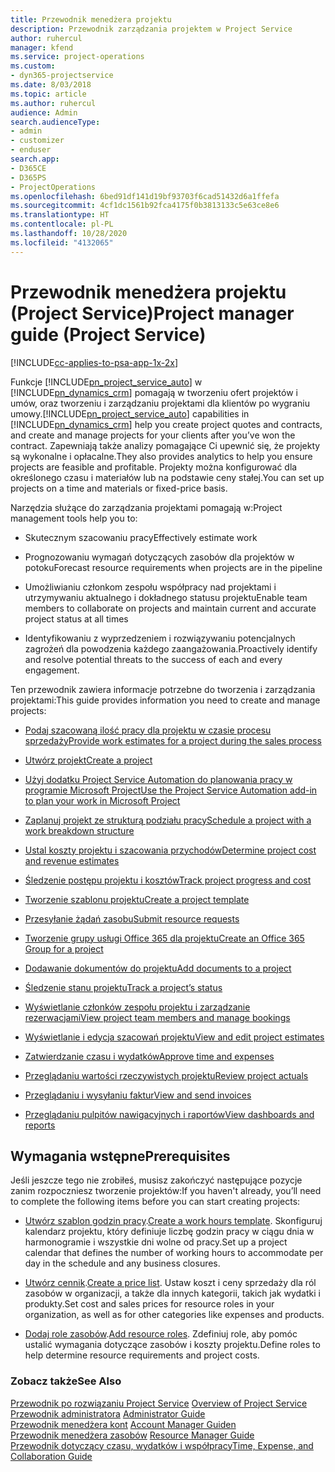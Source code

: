 ```yaml
---
title: Przewodnik menedżera projektu
description: Przewodnik zarządzania projektem w Project Service
author: ruhercul
manager: kfend
ms.service: project-operations
ms.custom:
- dyn365-projectservice
ms.date: 8/03/2018
ms.topic: article
ms.author: ruhercul
audience: Admin
search.audienceType:
- admin
- customizer
- enduser
search.app:
- D365CE
- D365PS
- ProjectOperations
ms.openlocfilehash: 6bed91df141d19bf93703f6cad51432d6a1ffefa
ms.sourcegitcommit: 4cf1dc1561b92fca4175f0b3813133c5e63ce8e6
ms.translationtype: HT
ms.contentlocale: pl-PL
ms.lasthandoff: 10/28/2020
ms.locfileid: "4132065"
---
```

# <a name="project-manager-guide-project-service"></a><span data-ttu-id="d2d45-103">Przewodnik menedżera projektu (Project Service)</span><span class="sxs-lookup"><span data-stu-id="d2d45-103">Project manager guide (Project Service)</span></span>

[!INCLUDE[cc-applies-to-psa-app-1x-2x](../includes/cc-applies-to-psa-app-1x-2x.md)]

<span data-ttu-id="d2d45-104">Funkcje [!INCLUDE[pn_project_service_auto](../includes/pn-project-service-auto.md)] w [!INCLUDE[pn_dynamics_crm](../includes/pn-dynamics-crm.md)] pomagają w tworzeniu ofert projektów i umów, oraz tworzeniu i zarządzaniu projektami dla klientów po wygraniu umowy.</span><span class="sxs-lookup"><span data-stu-id="d2d45-104">[!INCLUDE[pn_project_service_auto](../includes/pn-project-service-auto.md)] capabilities in [!INCLUDE[pn_dynamics_crm](../includes/pn-dynamics-crm.md)] help you create project quotes and contracts, and create and manage projects for your clients after you’ve won the contract.</span></span> <span data-ttu-id="d2d45-105">Zapewniają także analizy pomagające Ci upewnić się, że projekty są wykonalne i opłacalne.</span><span class="sxs-lookup"><span data-stu-id="d2d45-105">They also provides analytics to help you ensure projects are feasible and profitable.</span></span> <span data-ttu-id="d2d45-106">Projekty można konfigurować dla określonego czasu i materiałów lub na podstawie ceny stałej.</span><span class="sxs-lookup"><span data-stu-id="d2d45-106">You can set up projects on a time and materials or fixed-price basis.</span></span>  
  
 <span data-ttu-id="d2d45-107">Narzędzia służące do zarządzania projektami pomagają w:</span><span class="sxs-lookup"><span data-stu-id="d2d45-107">Project management tools help you to:</span></span>  
  
-   <span data-ttu-id="d2d45-108">Skutecznym szacowaniu pracy</span><span class="sxs-lookup"><span data-stu-id="d2d45-108">Effectively estimate work</span></span>  
  
-   <span data-ttu-id="d2d45-109">Prognozowaniu wymagań dotyczących zasobów dla projektów w potoku</span><span class="sxs-lookup"><span data-stu-id="d2d45-109">Forecast resource requirements when projects are in the pipeline</span></span>  
  
-   <span data-ttu-id="d2d45-110">Umożliwianiu członkom zespołu współpracy nad projektami i utrzymywaniu aktualnego i dokładnego statusu projektu</span><span class="sxs-lookup"><span data-stu-id="d2d45-110">Enable team members to collaborate on projects and maintain current and accurate project status at all times</span></span>  
  
-   <span data-ttu-id="d2d45-111">Identyfikowaniu z wyprzedzeniem i rozwiązywaniu potencjalnych zagrożeń dla powodzenia każdego zaangażowania.</span><span class="sxs-lookup"><span data-stu-id="d2d45-111">Proactively identify and resolve potential threats to the success of each and every engagement.</span></span>  
  
<span data-ttu-id="d2d45-112">Ten przewodnik zawiera informacje potrzebne do tworzenia i zarządzania projektami:</span><span class="sxs-lookup"><span data-stu-id="d2d45-112">This guide provides information you need to create and manage projects:</span></span>  
  
-   [<span data-ttu-id="d2d45-113">Podaj szacowaną ilość pracy dla projektu w czasie procesu sprzedaży</span><span class="sxs-lookup"><span data-stu-id="d2d45-113">Provide work estimates for a project during the sales process</span></span>](../psa/provide-estimates-project-during-sales-process.md)  
  
-   [<span data-ttu-id="d2d45-114">Utwórz projekt</span><span class="sxs-lookup"><span data-stu-id="d2d45-114">Create a project</span></span>](../psa/create-project.md)  
  
-   [<span data-ttu-id="d2d45-115">Użyj dodatku Project Service Automation do planowania pracy w programie Microsoft Project</span><span class="sxs-lookup"><span data-stu-id="d2d45-115">Use the Project Service Automation add-in to plan your work in Microsoft Project</span></span>](../psa/add-plan-work-microsoft-project.md)  
  
-   [<span data-ttu-id="d2d45-116">Zaplanuj projekt ze strukturą podziału pracy</span><span class="sxs-lookup"><span data-stu-id="d2d45-116">Schedule a project with a work breakdown structure</span></span>](../psa/schedule-project-work-breakdown-structure.md)  
  
-   [<span data-ttu-id="d2d45-117">Ustal koszty projektu i szacowania przychodów</span><span class="sxs-lookup"><span data-stu-id="d2d45-117">Determine project cost and revenue estimates</span></span>](../psa/determine-project-cost-revenue-estimates.md)  
  
-   [<span data-ttu-id="d2d45-118">Śledzenie postępu projektu i kosztów</span><span class="sxs-lookup"><span data-stu-id="d2d45-118">Track project progress and cost</span></span>](../psa/track-project-progress-cost.md)  
  
-   [<span data-ttu-id="d2d45-119">Tworzenie szablonu projektu</span><span class="sxs-lookup"><span data-stu-id="d2d45-119">Create a project template</span></span>](../psa/create-project-template.md)  
  
-   [<span data-ttu-id="d2d45-120">Przesyłanie żądań zasobu</span><span class="sxs-lookup"><span data-stu-id="d2d45-120">Submit resource requests</span></span>](../psa/submit-resource-requests.md)  
  
-   [<span data-ttu-id="d2d45-121">Tworzenie grupy usługi Office 365 dla projektu</span><span class="sxs-lookup"><span data-stu-id="d2d45-121">Create an Office 365 Group for a project</span></span>](../psa/create-office-365-group-project.md)  
  
-   [<span data-ttu-id="d2d45-122">Dodawanie dokumentów do projektu</span><span class="sxs-lookup"><span data-stu-id="d2d45-122">Add documents to a project</span></span>](../psa/add-documents-project.md)  
  
-   [<span data-ttu-id="d2d45-123">Śledzenie stanu projektu</span><span class="sxs-lookup"><span data-stu-id="d2d45-123">Track a project’s status</span></span>](../psa/track-project-status.md)  
  
-   [<span data-ttu-id="d2d45-124">Wyświetlanie członków zespołu projektu i zarządzanie rezerwacjami</span><span class="sxs-lookup"><span data-stu-id="d2d45-124">View project team members and manage bookings</span></span>](../psa/view-project-team-members-manage-bookings.md)  
  
-   [<span data-ttu-id="d2d45-125">Wyświetlanie i edycja szacowań projektu</span><span class="sxs-lookup"><span data-stu-id="d2d45-125">View and edit project estimates</span></span>](../psa/view-edit-project-estimates.md)  
  
-   [<span data-ttu-id="d2d45-126">Zatwierdzanie czasu i wydatków</span><span class="sxs-lookup"><span data-stu-id="d2d45-126">Approve time and expenses</span></span>](../psa/approve-time-expenses.md)  
  
-   [<span data-ttu-id="d2d45-127">Przeglądaniu wartości rzeczywistych projektu</span><span class="sxs-lookup"><span data-stu-id="d2d45-127">Review project actuals</span></span>](../psa/review-project-actuals.md)  
  
-   [<span data-ttu-id="d2d45-128">Przeglądaniu i wysyłaniu faktur</span><span class="sxs-lookup"><span data-stu-id="d2d45-128">View and send invoices</span></span>](../psa/view-send-invoices.md)  
  
-   [<span data-ttu-id="d2d45-129">Przeglądaniu pulpitów nawigacyjnych i raportów</span><span class="sxs-lookup"><span data-stu-id="d2d45-129">View dashboards and reports</span></span>](../psa/view-dashboards-reports.md)  
  
## <a name="prerequisites"></a><span data-ttu-id="d2d45-130">Wymagania wstępne</span><span class="sxs-lookup"><span data-stu-id="d2d45-130">Prerequisites</span></span>  
 <span data-ttu-id="d2d45-131">Jeśli jeszcze tego nie zrobiłeś, musisz zakończyć następujące pozycje zanim rozpoczniesz tworzenie projektów:</span><span class="sxs-lookup"><span data-stu-id="d2d45-131">If you haven't already, you’ll need to complete the following items before you can start creating projects:</span></span>  
  
-   <span data-ttu-id="d2d45-132">[Utwórz szablon godzin pracy](../psa/create-work-hours-template.md).</span><span class="sxs-lookup"><span data-stu-id="d2d45-132">[Create a work hours template](../psa/create-work-hours-template.md).</span></span> <span data-ttu-id="d2d45-133">Skonfiguruj kalendarz projektu, który definiuje liczbę godzin pracy w ciągu dnia w harmonogramie i wszystkie dni wolne od pracy.</span><span class="sxs-lookup"><span data-stu-id="d2d45-133">Set up a project calendar that defines the number of working hours to accommodate per day in the schedule and any business closures.</span></span>  
  
-   <span data-ttu-id="d2d45-134">[Utwórz cennik](../psa/create-price-list.md).</span><span class="sxs-lookup"><span data-stu-id="d2d45-134">[Create a price list](../psa/create-price-list.md).</span></span> <span data-ttu-id="d2d45-135">Ustaw koszt i ceny sprzedaży dla ról zasobów w organizacji, a także dla innych kategorii, takich jak wydatki i produkty.</span><span class="sxs-lookup"><span data-stu-id="d2d45-135">Set cost and sales prices for resource roles in your organization, as well as for other categories like expenses and products.</span></span>  
  
-   <span data-ttu-id="d2d45-136">[Dodaj role zasobów](../psa/add-resource-roles.md).</span><span class="sxs-lookup"><span data-stu-id="d2d45-136">[Add resource roles](../psa/add-resource-roles.md).</span></span> <span data-ttu-id="d2d45-137">Zdefiniuj role, aby pomóc ustalić wymagania dotyczące zasobów i koszty projektu.</span><span class="sxs-lookup"><span data-stu-id="d2d45-137">Define roles to help determine resource requirements and project costs.</span></span>  
  
### <a name="see-also"></a><span data-ttu-id="d2d45-138">Zobacz także</span><span class="sxs-lookup"><span data-stu-id="d2d45-138">See Also</span></span>  
 <span data-ttu-id="d2d45-139">[Przewodnik po rozwiązaniu Project Service](../psa/overview.md) </span><span class="sxs-lookup"><span data-stu-id="d2d45-139">[Overview of Project Service](../psa/overview.md) </span></span>  
 <span data-ttu-id="d2d45-140">[Przewodnik administratora](../psa/admin-guide.md) </span><span class="sxs-lookup"><span data-stu-id="d2d45-140">[Administrator Guide](../psa/admin-guide.md) </span></span>  
 <span data-ttu-id="d2d45-141">[Przewodnik menedżera kont](../psa/account-manager-guide.md) </span><span class="sxs-lookup"><span data-stu-id="d2d45-141">[Account Manager Guiden](../psa/account-manager-guide.md) </span></span>  
 <span data-ttu-id="d2d45-142">[Przewodnik menedżera zasobów](../psa/resource-manager-guide.md) </span><span class="sxs-lookup"><span data-stu-id="d2d45-142">[Resource Manager Guide](../psa/resource-manager-guide.md) </span></span>  
 [<span data-ttu-id="d2d45-143">Przewodnik dotyczący czasu, wydatków i współpracy</span><span class="sxs-lookup"><span data-stu-id="d2d45-143">Time, Expense, and Collaboration Guide</span></span>](../psa/time-expense-collaboration-guide.md)

